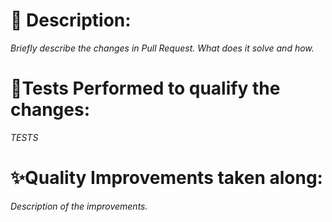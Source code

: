 📜 Description: 
====================
_Briefly describe the changes in Pull Request. What does it solve and how._

🧪Tests Performed to qualify the changes:
====================
_TESTS_

✨Quality Improvements taken along: 
====================
_Description of the improvements._
